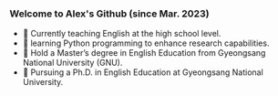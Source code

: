 ### Welcome to Alex's Github (since Mar. 2023)

- 🌳 Currently teaching English at the high school level.
- 🌳 learning Python programming to enhance research capabilities.
- 🌳 Hold a Master’s degree in English Education from Gyeongsang National University (GNU).
- 🌳 Pursuing a Ph.D. in English Education at Gyeongsang National University.

